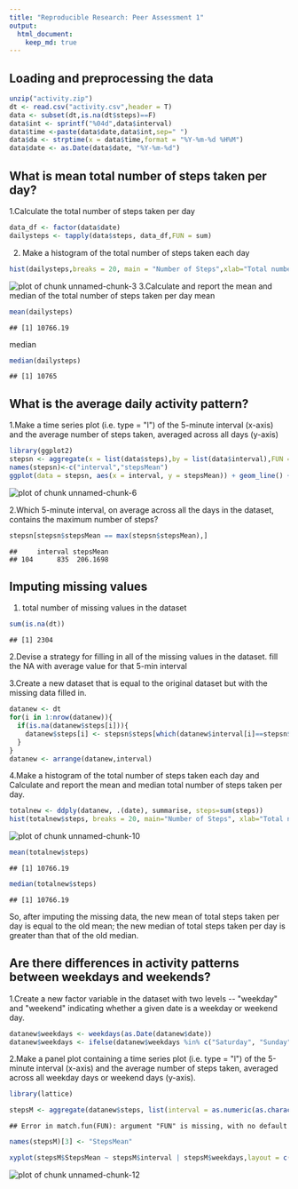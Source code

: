 ```yaml
---
title: "Reproducible Research: Peer Assessment 1"
output: 
  html_document:
    keep_md: true
---
```


## Loading and preprocessing the data

```r
unzip("activity.zip")
dt <- read.csv("activity.csv",header = T)
data <- subset(dt,is.na(dt$steps)==F)
data$int <- sprintf("%04d",data$interval)
data$time <-paste(data$date,data$int,sep=" ")
data$da <- strptime(x = data$time,format = "%Y-%m-%d %H%M")
data$date <- as.Date(data$date, "%Y-%m-%d")
```

## What is mean total number of steps taken per day?

1.Calculate the total number of steps taken per day

```r
data_df <- factor(data$date)
dailysteps <- tapply(data$steps, data_df,FUN = sum)
```
2. Make a histogram of the total number of steps taken each day

```r
hist(dailysteps,breaks = 20, main = "Number of Steps",xlab="Total number of steps taken each day",ylab="Number of days")
```

![plot of chunk unnamed-chunk-3](figure/unnamed-chunk-3-1.png) 
3.Calculate and report the mean and median of the total number of steps taken per day
mean

```r
mean(dailysteps)
```

```
## [1] 10766.19
```
median

```r
median(dailysteps)
```

```
## [1] 10765
```

## What is the average daily activity pattern?
1.Make a time series plot (i.e. type = "l") of the 5-minute interval (x-axis) and the average number of steps taken, averaged across all days (y-axis)

```r
library(ggplot2)
stepsn <- aggregate(x = list(data$steps),by = list(data$interval),FUN = "mean")
names(stepsn)<-c("interval","stepsMean")
ggplot(data = stepsn, aes(x = interval, y = stepsMean)) + geom_line() + xlab("5-minute interval") +  ylab("average number of steps taken")
```

![plot of chunk unnamed-chunk-6](figure/unnamed-chunk-6-1.png) 


2.Which 5-minute interval, on average across all the days in the dataset, contains the maximum number of steps?

```r
stepsn[stepsn$stepsMean == max(stepsn$stepsMean),]
```

```
##     interval stepsMean
## 104      835  206.1698
```

## Imputing missing values
1. total number of missing values in the dataset 

```r
sum(is.na(dt))
```

```
## [1] 2304
```
2.Devise a strategy for filling in all of the missing values in the dataset. 
fill the NA with average value for that 5-min interval

3.Create a new dataset that is equal to the original dataset but with the missing data filled in.

```r
datanew <- dt
for(i in 1:nrow(datanew)){
  if(is.na(datanew$steps[i])){
    datanew$steps[i] <- stepsn$steps[which(datanew$interval[i]==stepsn$interval)]
  }
}
datanew <- arrange(datanew,interval)
```
4.Make a histogram of the total number of steps taken each day and Calculate and report the mean and median total number of steps taken per day.

```r
totalnew <- ddply(datanew, .(date), summarise, steps=sum(steps))
hist(totalnew$steps, breaks = 20, main="Number of Steps", xlab="Total number of steps taken each day", ylab = "Number of Days", col="red")
```

![plot of chunk unnamed-chunk-10](figure/unnamed-chunk-10-1.png) 

```r
mean(totalnew$steps)
```

```
## [1] 10766.19
```

```r
median(totalnew$steps)
```

```
## [1] 10766.19
```
So, after imputing the missing data, the new mean of total steps taken per day is equal to the old mean; the new median of total steps taken per day is greater than that of the old median.

## Are there differences in activity patterns between weekdays and weekends?
1.Create a new factor variable in the dataset with two levels -- "weekday" and "weekend" indicating whether a given date is a weekday or weekend day.

```r
datanew$weekdays <- weekdays(as.Date(datanew$date))
datanew$weekdays <- ifelse(datanew$weekdays %in% c("Saturday", "Sunday"),"weekend", "weekday")
```
2.Make a panel plot containing a time series plot (i.e. type = "l") of the 5-minute interval (x-axis) and the average number of steps taken, averaged across all weekday days or weekend days (y-axis).

```r
library(lattice)

stepsM <- aggregate(datanew$steps, list(interval = as.numeric(as.character(datanew$interval)),FUN = "mean", weekdays = datanew$weekdays))
```

```
## Error in match.fun(FUN): argument "FUN" is missing, with no default
```

```r
names(stepsM)[3] <- "StepsMean"

xyplot(stepsM$StepsMean ~ stepsM$interval | stepsM$weekdays,layout = c(1, 2), type = "l",xlab = "Interval", ylab = "Number of steps")
```

![plot of chunk unnamed-chunk-12](figure/unnamed-chunk-12-1.png) 

